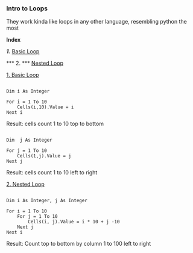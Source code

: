 ### Intro to Loops

They work kinda like loops in any other language, resembling python the most

**Index**

***1.*** [Basic Loop](#Basic-Loop)

*** 2. *** [Nested Loop](#Nested-Loop)

[1. Basic Loop](#1-Basic-Loop)

```VBA

Dim i As Integer

For i = 1 To 10
    Cells(i,10).Value = i
Next i

```

Result: cells count 1 to 10 top to bottom

```VBA

Dim  j As Integer

For j = 1 To 10
    Cells(1,j).Value = j
Next j

```
Result: cells count 1 to 10 left to right

[2. Nested Loop](#2-Nested-Loop)

```VBA

Dim i As Integer, j As Integer

For i = 1 To 10
    For j = 1 To 10
        Cells(i, j).Value = i * 10 + j -10
    Next j
Next i

```

Result: Count top to bottom by column 1 to 100 left to right
